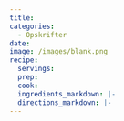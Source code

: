 ```yaml
---
title:
categories:
  - Opskrifter
date:
image: /images/blank.png
recipe:
  servings:
  prep:
  cook:
  ingredients_markdown: |-
  directions_markdown: |-
---
```

